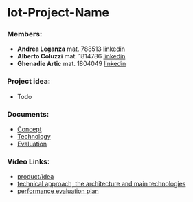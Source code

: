 # Iot-Project-Name

### Members:
* **Andrea Leganza** mat. 788513 [linkedin](https://www.linkedin.com/in/andrealeganza)
* **Alberto Coluzzi** mat. 1814786 [linkedin](https://www.linkedin.com/in/alberto-coluzzi-5453ba124/) 
* **Ghenadie Artic** mat. 1804049 [linkedin](https://www.linkedin.com/in/ghenadie-artic-1b42401a6/) 

### Project idea:
* Todo

### Documents:
* [Concept](https://github.com/mralko99/Iot-Project/blob/main/Concept.md)
* [Technology](https://github.com/mralko99/Iot-Project/blob/main/Technology.md)
* [Evaluation](https://github.com/mralko99/Iot-Project/blob/main/Evaluation.md)

### Video Links:

* [product/idea](https://www.youtube.com/) 
* [technical approach, the architecture and main technologies](https://www.youtube.com/)
* [performance evaluation plan](https://www.youtube.com/)
